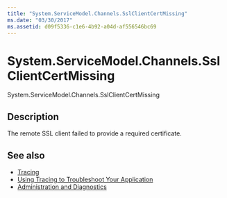 ```yaml
---
title: "System.ServiceModel.Channels.SslClientCertMissing"
ms.date: "03/30/2017"
ms.assetid: d09f5336-c1e6-4b92-a04d-af556546bc69
---
```

# System.ServiceModel.Channels.SslClientCertMissing
System.ServiceModel.Channels.SslClientCertMissing  
  
## Description  
 The remote SSL client failed to provide a required certificate.  
  
## See also

- [Tracing](index.md)
- [Using Tracing to Troubleshoot Your Application](using-tracing-to-troubleshoot-your-application.md)
- [Administration and Diagnostics](../index.md)
